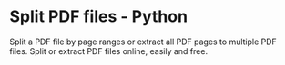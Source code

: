 # Split PDF files - Python 
 Split a PDF file by page ranges or extract all PDF pages to multiple PDF files. Split or extract PDF files online, easily and free.
